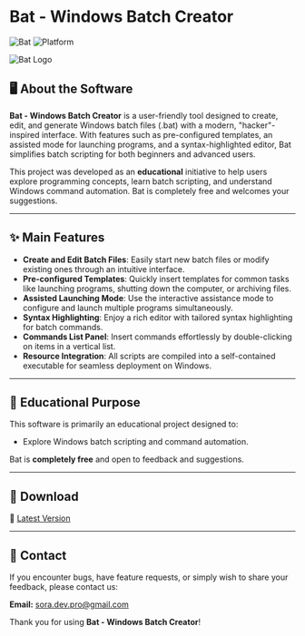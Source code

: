 # Bat - Windows Batch Creator
![Bat](https://img.shields.io/badge/version-1.0-blue) ![Platform](https://img.shields.io/badge/platform-Windows-blue)

![Bat Logo](https://raw.githubusercontent.com/Sorabagu/bat/refs/heads/main/icon.ico?token=GHSAT0AAAAAAC4A4HDOKRIM4LQ736YEQYW2Z54N34Q)

## 🖥️ About the Software

**Bat - Windows Batch Creator** is a user-friendly tool designed to create, edit, and generate Windows batch files (.bat) with a modern, "hacker"-inspired interface. With features such as pre-configured templates, an assisted mode for launching programs, and a syntax-highlighted editor, Bat simplifies batch scripting for both beginners and advanced users.

This project was developed as an **educational** initiative to help users explore programming concepts, learn batch scripting, and understand Windows command automation. Bat is completely free and welcomes your suggestions.

---

## ✨ Main Features

- **Create and Edit Batch Files**: Easily start new batch files or modify existing ones through an intuitive interface.
- **Pre-configured Templates**: Quickly insert templates for common tasks like launching programs, shutting down the computer, or archiving files.
- **Assisted Launching Mode**: Use the interactive assistance mode to configure and launch multiple programs simultaneously.
- **Syntax Highlighting**: Enjoy a rich editor with tailored syntax highlighting for batch commands.
- **Commands List Panel**: Insert commands effortlessly by double-clicking on items in a vertical list.
- **Resource Integration**: All scripts are compiled into a self-contained executable for seamless deployment on Windows.

---

## 📝 Educational Purpose

This software is primarily an educational project designed to:
- Explore Windows batch scripting and command automation.

Bat is **completely free** and open to feedback and suggestions.

---

## 🚀 Download

🔹 [Latest Version](https://github.com/SoraBagu/Bat/releases/latest/)

---

## 📧 Contact

If you encounter bugs, have feature requests, or simply wish to share your feedback, please contact us:

**Email:** [sora.dev.pro@gmail.com](mailto:sora.dev.pro@gmail.com)

Thank you for using **Bat - Windows Batch Creator**!
